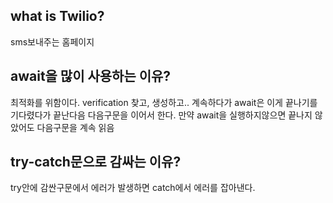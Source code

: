 ## what is Twilio?

sms보내주는 홈페이지

## await을 많이 사용하는 이유?

최적화를 위함이다. verification 찾고, 생성하고.. 계속하다가 await은 이게 끝나기를 기다렸다가
끝난다음 다음구문을 이어서 한다. 만약 await을 실행하지않으면 끝나지 않았어도 다음구문을 계속 읽음

## try-catch문으로 감싸는 이유?

try안에 감싼구문에서 에러가 발생하면 catch에서 에러를 잡아낸다.
